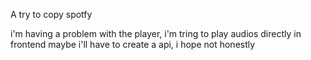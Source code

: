 A try to copy spotfy

i'm having a problem with the player, i'm tring to play audios directly in frontend
maybe i'll have to create a api, i hope not honestly